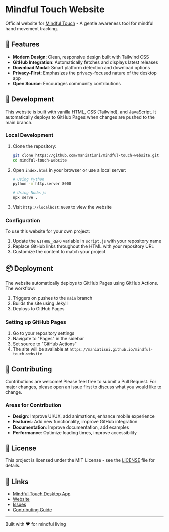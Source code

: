# Mindful Touch Website

Official website for [Mindful Touch](https://github.com/maniatisni/mindful-touch) - A gentle awareness tool for mindful hand movement tracking.

## 🌟 Features

- **Modern Design**: Clean, responsive design built with Tailwind CSS
- **GitHub Integration**: Automatically fetches and displays latest releases
- **Download Modal**: Smart platform detection and download options
- **Privacy-First**: Emphasizes the privacy-focused nature of the desktop app
- **Open Source**: Encourages community contributions

## 🚀 Development

This website is built with vanilla HTML, CSS (Tailwind), and JavaScript. It automatically deploys to GitHub Pages when changes are pushed to the main branch.

### Local Development

1. Clone the repository:
   ```bash
   git clone https://github.com/maniatisni/mindful-touch-website.git
   cd mindful-touch-website
   ```

2. Open `index.html` in your browser or use a local server:
   ```bash
   # Using Python
   python -m http.server 8000
   
   # Using Node.js
   npx serve .
   ```

3. Visit `http://localhost:8000` to view the website

### Configuration

To use this website for your own project:

1. Update the `GITHUB_REPO` variable in `script.js` with your repository name
2. Replace GitHub links throughout the HTML with your repository URL
3. Customize the content to match your project

## 📦 Deployment

The website automatically deploys to GitHub Pages using GitHub Actions. The workflow:

1. Triggers on pushes to the `main` branch
2. Builds the site using Jekyll
3. Deploys to GitHub Pages

### Setting up GitHub Pages

1. Go to your repository settings
2. Navigate to "Pages" in the sidebar
3. Set source to "GitHub Actions"
4. The site will be available at `https://maniatisni.github.io/mindful-touch-website`

## 🤝 Contributing

Contributions are welcome! Please feel free to submit a Pull Request. For major changes, please open an issue first to discuss what you would like to change.

### Areas for Contribution

- **Design**: Improve UI/UX, add animations, enhance mobile experience
- **Features**: Add new functionality, improve GitHub integration
- **Documentation**: Improve documentation, add examples
- **Performance**: Optimize loading times, improve accessibility

## 📄 License

This project is licensed under the MIT License - see the [LICENSE](LICENSE) file for details.

## 🔗 Links

- [Mindful Touch Desktop App](https://github.com/maniatisni/mindful-touch)
- [Website](https://maniatisni.github.io/mindful-touch-website)
- [Issues](https://github.com/maniatisni/mindful-touch-website/issues)
- [Contributing Guide](CONTRIBUTING.md)

---

Built with ❤️ for mindful living